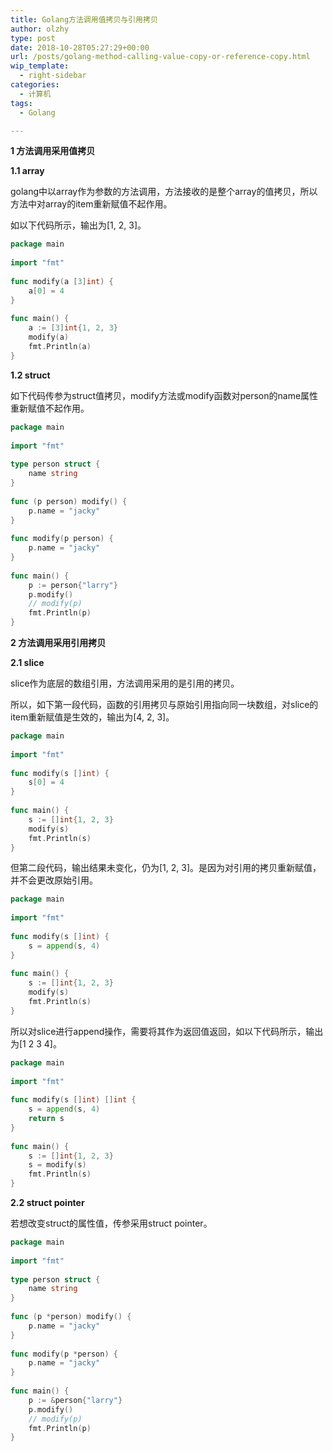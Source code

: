 ```yaml
---
title: Golang方法调用值拷贝与引用拷贝
author: olzhy
type: post
date: 2018-10-28T05:27:29+00:00
url: /posts/golang-method-calling-value-copy-or-reference-copy.html
wip_template:
  - right-sidebar
categories:
  - 计算机
tags:
  - Golang

---
```

**1 方法调用采用值拷贝**
  
**1.1 array**
    
golang中以array作为参数的方法调用，方法接收的是整个array的值拷贝，所以方法中对array的item重新赋值不起作用。
    
如以下代码所示，输出为[1, 2, 3]。

```go
package main  
  
import "fmt"  
  
func modify(a [3]int) {  
    a[0] = 4  
}  
  
func main() {  
    a := [3]int{1, 2, 3}  
    modify(a)  
    fmt.Println(a)  
}  
```

**1.2 struct**
    
如下代码传参为struct值拷贝，modify方法或modify函数对person的name属性重新赋值不起作用。

```go
package main  
  
import "fmt"  
  
type person struct {  
    name string  
}  
  
func (p person) modify() {  
    p.name = "jacky"  
}  
  
func modify(p person) {  
    p.name = "jacky"  
}  
  
func main() {  
    p := person{"larry"}  
    p.modify()  
    // modify(p)  
    fmt.Println(p)  
} 
```

**2 方法调用采用引用拷贝**
  
**2.1 slice**
    
slice作为底层的数组引用，方法调用采用的是引用的拷贝。
    
所以，如下第一段代码，函数的引用拷贝与原始引用指向同一块数组，对slice的item重新赋值是生效的，输出为[4, 2, 3]。

```go
package main  
  
import "fmt"  
  
func modify(s []int) {  
    s[0] = 4  
}  
  
func main() {  
    s := []int{1, 2, 3}  
    modify(s)  
    fmt.Println(s)  
}
```

但第二段代码，输出结果未变化，仍为[1, 2, 3]。是因为对引用的拷贝重新赋值，并不会更改原始引用。

```go
package main  
  
import "fmt"  
  
func modify(s []int) {  
    s = append(s, 4)  
}  
  
func main() {  
    s := []int{1, 2, 3}  
    modify(s)  
    fmt.Println(s)  
}  
```

所以对slice进行append操作，需要将其作为返回值返回，如以下代码所示，输出为[1 2 3 4]。

```go
package main  
  
import "fmt"  
  
func modify(s []int) []int {  
    s = append(s, 4)  
    return s  
}  
  
func main() {  
    s := []int{1, 2, 3}  
    s = modify(s)  
    fmt.Println(s)  
}  
```

**2.2 struct pointer**
    
若想改变struct的属性值，传参采用struct pointer。

```go
package main  
  
import "fmt"  
  
type person struct {  
    name string  
}  
  
func (p *person) modify() {  
    p.name = "jacky"  
}  
  
func modify(p *person) {  
    p.name = "jacky"  
}  
  
func main() {  
    p := &person{"larry"}  
    p.modify()  
    // modify(p)  
    fmt.Println(p)  
}
```